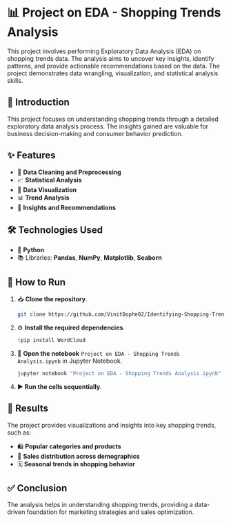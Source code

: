 # 📊 Project on EDA - Shopping Trends Analysis

This project involves performing Exploratory Data Analysis (EDA) on shopping trends data. 
The analysis aims to uncover key insights, identify patterns, and provide actionable recommendations based on the data. 
The project demonstrates data wrangling, visualization, and statistical analysis skills.

## 🌟 Introduction
This project focuses on understanding shopping trends through a detailed exploratory data analysis process. 
The insights gained are valuable for business decision-making and consumer behavior prediction.

## ✨ Features
- 🧹 **Data Cleaning and Preprocessing**
- 📈 **Statistical Analysis**
- 🎨 **Data Visualization**
- 📊 **Trend Analysis**
- 🧠 **Insights and Recommendations**

## 🛠️ Technologies Used
- 🐍 **Python**
- 📚 Libraries: **Pandas**, **NumPy**, **Matplotlib**, **Seaborn**

## 🚀 How to Run
1. 📥 **Clone the repository**.
   ```bash
   git clone https://github.com/VinitDophe02/Identifying-Shopping-Trends-Using-Data-Analysis.git
   
3. ⚙️ **Install the required dependencies**.
   ```bash
   !pip install WordCloud
5. 📓 **Open the notebook** `Project on EDA - Shopping Trends Analysis.ipynb` in Jupyter Notebook.
    ```bash
   jupyter notebook "Project on EDA - Shopping Trends Analysis.ipynb"
7. ▶️ **Run the cells sequentially**.

## 📌 Results
The project provides visualizations and insights into key shopping trends, such as:
- 🛍️ **Popular categories and products**
- 👥 **Sales distribution across demographics**
- 🗓️ **Seasonal trends in shopping behavior**

## ✅ Conclusion
The analysis helps in understanding shopping trends, providing a data-driven foundation for marketing strategies and sales optimization.


